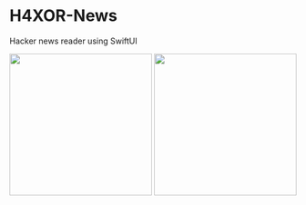# H4XOR-News
Hacker news reader using SwiftUI

<p float="left" align="middle" padding="5">
  <img src="https://user-images.githubusercontent.com/49269198/178241215-1af56a42-3378-480d-ac4f-759d291f8bfc.png" width="250" />
  <img src="https://user-images.githubusercontent.com/49269198/178241237-b0d0b189-1d23-41b9-b8e2-94a3dc151b5e.png" width="250" />
</p>

